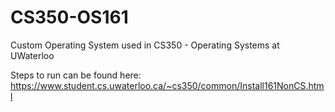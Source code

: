 # CS350-OS161
Custom Operating System used in CS350 - Operating Systems at UWaterloo

Steps to run can be found here:
https://www.student.cs.uwaterloo.ca/~cs350/common/Install161NonCS.html

